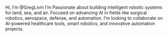 Hi, I’m @GregLivin
I’m Passionate about building intelligent robotic systems for land, sea, and air. Focused on advancing AI in fields like surgical robotics, aerospace, defense, and automation.
I’m looking to collaborate on AI-powered healthcare tools, smart robotics, and innovative automation projects.

